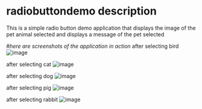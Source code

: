 # radiobuttondemo description
This is a simple radio button demo application that displays the image of the pet animal selected and displays a message of the pet selected  

#*here are screenshots of the application in action*
after selecting bird
![image](https://github.com/phemeIsin/radiobuttondemo/assets/172006238/66b15e4c-cbeb-40e0-aa9a-55c1f2f7a1e0)

after selecting cat
![image](https://github.com/phemeIsin/radiobuttondemo/assets/172006238/49bdac4f-99b4-4e56-9c11-f2ba3da9a3c3)

after selecting dog
![image](https://github.com/phemeIsin/radiobuttondemo/assets/172006238/dbd61ae2-ef68-4457-910a-6c814296cd4c)

after selecting pig
![image](https://github.com/phemeIsin/radiobuttondemo/assets/172006238/1417311f-baef-4da0-9490-bc32d82e7f41)

after selecting rabbit
![image](https://github.com/phemeIsin/radiobuttondemo/assets/172006238/c433fb92-4732-4d12-b57d-12fcaf0e1031)
